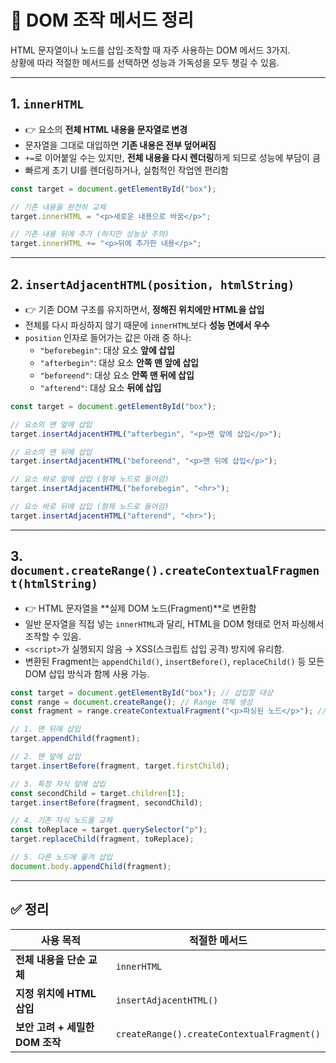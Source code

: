 # 📌 DOM 조작 메서드 정리

HTML 문자열이나 노드를 삽입·조작할 때 자주 사용하는 DOM 메서드 3가지.  
상황에 따라 적절한 메서드를 선택하면 성능과 가독성을 모두 챙길 수 있음.

---

## 1. `innerHTML`
- 👉 요소의 **전체 HTML 내용을 문자열로 변경**
- 문자열을 그대로 대입하면 **기존 내용은 전부 덮어써짐**
- `+=`로 이어붙일 수는 있지만, **전체 내용을 다시 렌더링**하게 되므로 성능에 부담이 큼
- 빠르게 초기 UI를 렌더링하거나, 실험적인 작업엔 편리함

```javascript
const target = document.getElementById("box");

// 기존 내용을 완전히 교체
target.innerHTML = "<p>새로운 내용으로 바꿈</p>";

// 기존 내용 뒤에 추가 (하지만 성능상 주의)
target.innerHTML += "<p>뒤에 추가한 내용</p>";
```
---

## 2. `insertAdjacentHTML(position, htmlString)`
- 👉 기존 DOM 구조를 유지하면서, **정해진 위치에만 HTML을 삽입**
- 전체를 다시 파싱하지 않기 때문에 `innerHTML`보다 **성능 면에서 우수**
- `position` 인자로 들어가는 값은 아래 중 하나:
  - `"beforebegin"`: 대상 요소 **앞에 삽입**
  - `"afterbegin"`: 대상 요소 **안쪽 맨 앞에 삽입**
  - `"beforeend"`: 대상 요소 **안쪽 맨 뒤에 삽입**
  - `"afterend"`: 대상 요소 **뒤에 삽입**
```javascript
const target = document.getElementById("box");

// 요소의 맨 앞에 삽입
target.insertAdjacentHTML("afterbegin", "<p>맨 앞에 삽입</p>");

// 요소의 맨 뒤에 삽입
target.insertAdjacentHTML("beforeend", "<p>맨 뒤에 삽입</p>");

// 요소 바로 앞에 삽입 (형제 노드로 들어감)
target.insertAdjacentHTML("beforebegin", "<hr>");

// 요소 바로 뒤에 삽입 (형제 노드로 들어감)
target.insertAdjacentHTML("afterend", "<hr>");
```

---

## 3. `document.createRange().createContextualFragment(htmlString)`
- 👉 HTML 문자열을 **실제 DOM 노드(Fragment)**로 변환함
- 일반 문자열을 직접 넣는 `innerHTML`과 달리, HTML을 DOM 형태로 먼저 파싱해서 조작할 수 있음.
- `<script>`가 실행되지 않음 → XSS(스크립트 삽입 공격) 방지에 유리함.
- 변환된 Fragment는 `appendChild()`, `insertBefore()`, `replaceChild()` 등 모든 DOM 삽입 방식과 함께 사용 가능.
```javascript
const target = document.getElementById("box"); // 삽입할 대상
const range = document.createRange(); // Range 객체 생성
const fragment = range.createContextualFragment("<p>파싱된 노드</p>"); // HTML 문자열을 Fragment로 변환 

// 1. 맨 뒤에 삽입
target.appendChild(fragment);

// 2. 맨 앞에 삽입
target.insertBefore(fragment, target.firstChild);

// 3. 특정 자식 앞에 삽입
const secondChild = target.children[1];
target.insertBefore(fragment, secondChild);

// 4. 기존 자식 노드를 교체
const toReplace = target.querySelector("p");
target.replaceChild(fragment, toReplace);

// 5. 다른 노드에 옮겨 삽입
document.body.appendChild(fragment);
```
---

## ✅ 정리

| 사용 목적                  | 적절한 메서드                            |
|---------------------------|------------------------------------------|
| **전체 내용을 단순 교체**      | `innerHTML`                              |
| **지정 위치에 HTML 삽입**     | `insertAdjacentHTML()`                   |
| **보안 고려 + 세밀한 DOM 조작** | `createRange().createContextualFragment()` |